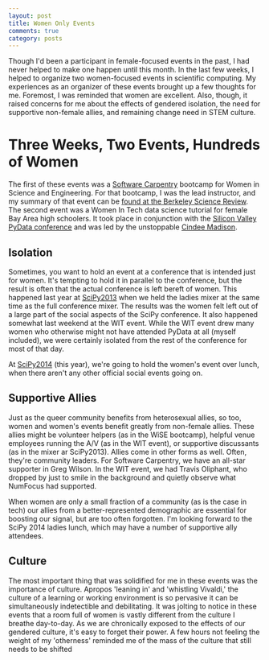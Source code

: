 ```yaml
---
layout: post
title: Women Only Events
comments: true
category: posts
---
```


Though I'd been a participant in female-focused events in the past, I had never 
helped to make one happen until this month.  In the last few weeks, I helped to 
organize two women-focused events in scientific computing.  My experiences as an 
organizer of these events brought up a few thoughts for me. Foremost, I was 
reminded that women are excellent. Also, though, it raised concerns for me about 
the effects of gendered isolation, the need for supportive non-female allies, 
and remaining change need in STEM culture.

# Three Weeks, Two Events, Hundreds of Women 

The first of these events was a [Software 
Carpentry](http://software-carpentry.org/ "Software Carpentry") bootcamp for 
Women in Science and Engineering. For that bootcamp, I was the lead instructor, 
and my summary of that event can be [found at the Berkeley Science 
Review](http://sciencereview.berkeley.edu/wise-athena-swifter-hermes/ "WiSE 
Summary"). The second event was a Women In Tech data science tutorial for female 
Bay Area high schoolers. It took place in conjunction with the [Silicon Valley 
PyData conference](http://pydata.org/sv2014 "PyData") and was led by the 
unstoppable [Cindee Madison](https://twitter.com/rgrrl "Cindee on Twitter").  

## Isolation

Sometimes, you want to hold an event at a conference that is intended just for 
women. It's tempting to hold it in parallel to the conference, but the result is 
often that the actual conference is left bereft of women. This happened last 
year at [SciPy2013](http://conference.scipy.org/scipy2013/ "SciPy2013") when we 
held the ladies mixer at the same time as the full conference mixer. The results 
was the women felt left out of a large part of the social aspects of the SciPy 
conference. It also happened somewhat last weekend at the WIT event. While the 
WIT event drew many women who otherwise might not have attended PyData at all 
(myself included), we were certainly isolated from the rest of the conference 
for most of that day. 

At [SciPy2014](http://conference.scipy.org/scipy2014/ "SciPy2014") (this year), 
we're going to hold the women's event over lunch, when there aren't any other 
official social events going on. 

## Supportive Allies

Just as the queer community benefits from heterosexual allies, so too, women and 
women's events benefit greatly from non-female allies. These allies might be 
volunteer helpers (as in the WiSE bootcamp), helpful venue employees running the 
A/V (as in the WIT event), or supportive discussants (as in the mixer ar 
SciPy2013). Allies come in other forms as well. Often, they're community 
leaders. For Software Carpentry, we have an all-star supporter in Greg Wilson. 
In the WIT event, we had Travis Oliphant, who dropped by just to smile in the 
background and quietly observe what NumFocus had supported.

When women are only a small fraction of a community (as is the case in tech) our 
allies from a better-represented demographic are essential for boosting our 
signal, but are too often forgotten. I'm looking forward to the SciPy 2014 
ladies lunch, which may have a number of supportive ally attendees. 


## Culture

The most important thing that was solidified for me in these events was the 
importance of culture. Apropos 'leaning in' and 'whistling Vivaldi,' the culture 
of a learning or working environment is so pervasive it can be simultaneously 
indetectible and debilitating.  It was jolting to notice in these events that a 
room full of women is vastly different from the culture I breathe day-to-day. As 
we are chronically exposed to the effects of our gendered culture, it's easy to 
forget their power. A few hours not feeling the weight of my 'otherness' 
reminded me of the mass of the culture that still needs to be shifted
